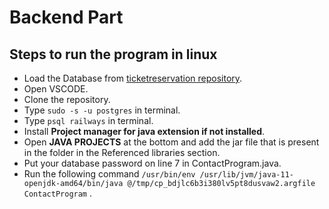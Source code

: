 # Backend Part

## Steps to run the program in linux
- Load the Database from [ticketreservation repository](https://github.com/skhan-org/TicketReservationSystem).
- Open VSCODE.
- Clone the repository.
- Type ``` sudo -s -u postgres ``` in terminal.
- Type ``` psql railways ``` in terminal.
- Install **Project manager for java extension if not installed**.
- Open **JAVA PROJECTS** at the bottom and add the jar file that is present in the folder in the Referenced libraries section.
- Put your database password on line 7 in ContactProgram.java.
- Run the following command ``` /usr/bin/env /usr/lib/jvm/java-11-openjdk-amd64/bin/java @/tmp/cp_bdjlc6b3i380lv5pt8dusvaw2.argfile ContactProgram ``` .

